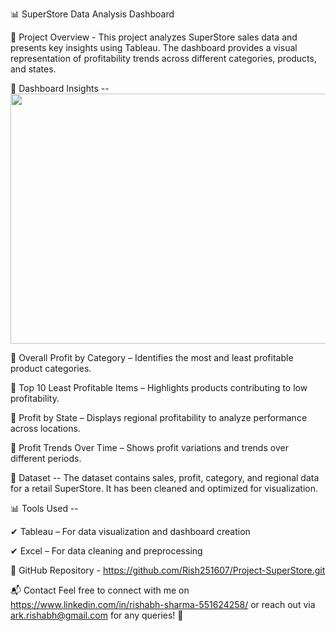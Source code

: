 📊 SuperStore Data Analysis Dashboard

📌 Project Overview - 
This project analyzes SuperStore sales data and presents key insights using Tableau. The dashboard provides a visual representation of profitability trends across different categories, products, and states.

🚀 Dashboard Insights --  <img src="https://github.com/user-attachments/assets/adb13c41-6c28-4a8e-bb6a-ce623b55eb99" width="600" height="400">


 🔹 Overall Profit by Category – Identifies the most and least profitable product categories.

🔹 Top 10 Least Profitable Items – Highlights products contributing to low profitability.

🔹 Profit by State – Displays regional profitability to analyze performance across locations.

🔹 Profit Trends Over Time – Shows profit variations and trends over different periods.

📂 Dataset --
The dataset contains sales, profit, category, and regional data for a retail SuperStore. It has been cleaned and optimized for visualization.

📊 Tools Used --

✔ Tableau – For data visualization and dashboard creation

✔ Excel – For data cleaning and preprocessing

🔗 GitHub Repository - https://github.com/Rish251607/Project-SuperStore.git

📬 Contact
Feel free to connect with me on https://www.linkedin.com/in/rishabh-sharma-551624258/ or reach out via ark.rishabh@gmail.com for any queries! 🚀
